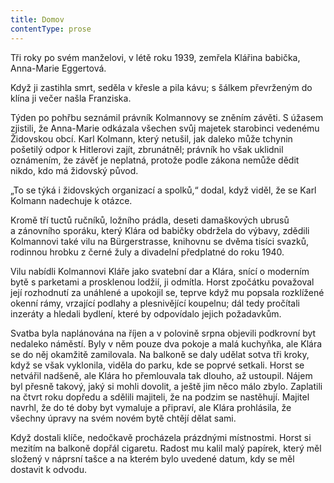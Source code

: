 ```yaml
---
title: Domov
contentType: prose
---
```


<section>

Tři roky po svém manželovi, v létě roku 1939, zemřela Klářina babička, Anna-Marie Eggertová.

Když ji zastihla smrt, seděla v křesle a pila kávu; s šálkem převrženým do klína ji večer našla Franziska.

Týden po pohřbu seznámil právník Kolmannovy se zněním závěti. S úžasem zjistili, že Anna-Marie odkázala všechen svůj majetek starobinci vedenému Židovskou obcí. Karl Kolmann, který netušil, jak daleko může tchynin pošetilý odpor k Hitlerovi zajít, zbrunátněl; právník ho však uklidnil oznámením, že závěť je neplatná, protože podle zákona nemůže dědit nikdo, kdo má židovský původ.

„To se týká i židovských organizací a spolků,“ dodal, když viděl, že se Karl Kolmann nadechuje k otázce.

Kromě tří tuctů ručníků, ložního prádla, deseti damaškových ubrusů a zánovního sporáku, který Klára od babičky obdržela do výbavy, zdědili Kolmannovi také vilu na Bürgerstrasse, knihovnu se dvěma tisíci svazků, rodinnou hrobku z černé žuly a divadelní předplatné do roku 1940.

Vilu nabídli Kolmannovi Kláře jako svatební dar a Klára, snící o moderním bytě s parketami a prosklenou lodžií, ji odmítla. Horst zpočátku považoval její rozhodnutí za unáhlené a upokojil se, teprve když mu popsala rozklížené okenní rámy, vrzající podlahy a plesnivějící koupelnu; dál tedy pročítali inzeráty a hledali bydlení, které by odpovídalo jejich požadavkům.

Svatba byla naplánována na říjen a v polovině srpna objevili podkrovní byt nedaleko náměstí. Byly v něm pouze dva pokoje a malá kuchyňka, ale Klára se do něj okamžitě zamilovala. Na balkoně se daly udělat sotva tři kroky, když se však vyklonila, viděla do parku, kde se poprvé setkali. Horst se netvářil nadšeně, ale Klára ho přemlouvala tak dlouho, až ustoupil. Nájem byl přesně takový, jaký si mohli dovolit, a ještě jim něco málo zbylo. Zaplatili na čtvrt roku dopředu a sdělili majiteli, že na podzim se nastěhují. Majitel navrhl, že do té doby byt vymaluje a připraví, ale Klára prohlásila, že všechny úpravy na svém novém bytě chtějí dělat sami.

Když dostali klíče, nedočkavě procházela prázdnými místnostmi. Horst si mezitím na balkoně dopřál cigaretu. Radost mu kalil malý papírek, který měl složený v náprsní tašce a na kterém bylo uvedené datum, kdy se měl dostavit k odvodu.

</section>
